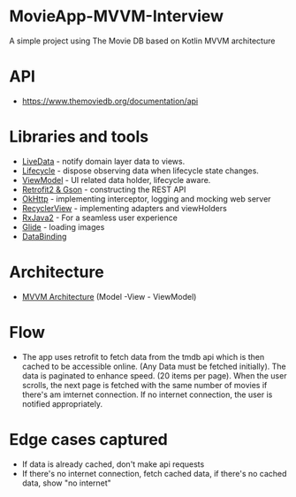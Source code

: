 # MovieApp-MVVM-Interview

A simple project using The Movie DB based on Kotlin MVVM architecture

# API

* https://www.themoviedb.org/documentation/api


# Libraries and tools

* [LiveData](https://developer.android.com/topic/libraries/architecture/livedata) - notify domain layer data to views.
* [Lifecycle](https://developer.android.com/topic/libraries/architecture/lifecycle) - dispose observing data when lifecycle state changes.
* [ViewModel](https://developer.android.com/topic/libraries/architecture/viewmodel) - UI related data holder, lifecycle aware.
* [Retrofit2 & Gson](https://github.com/square/retrofit) - constructing the REST API
* [OkHttp](https://github.com/square/okhttp) - implementing interceptor, logging and mocking web server
* [RecyclerView](https://developer.android.com/guide/topics/ui/layout/recyclerview) - implementing adapters and viewHolders
* [RxJava2](https://developer.android.com/reference/kotlin/androidx/ui/rxjava2/package-summary) - For a seamless user experience
* [Glide](https://github.com/bumptech/glide) - loading images
* [DataBinding](https://developer.android.com/topic/libraries/data-binding)
 
# Architecture

* [MVVM Architecture](https://developer.android.com/jetpack/guide) (Model -View - ViewModel)

# Flow

* The app uses retrofit to fetch data from the tmdb api which is then cached to be accessible online. (Any Data must be fetched initially). The data is paginated to enhance speed. (20 items per page). When the user scrolls, the next page is fetched with the same number of movies if there's am imternet connection. If no internet connection, the user is notified appropriately.

# Edge cases captured

* If data is already cached, don't make api requests
* If there's no internet connection, fetch cached data, if there's no cached data, show "no internet"








